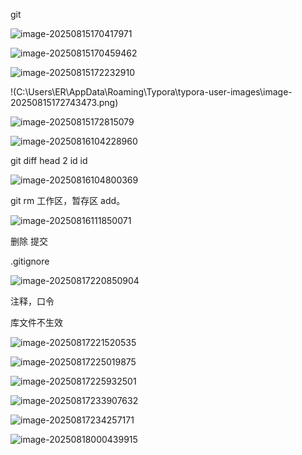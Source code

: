 git

![image-20250815170417971](C:\Users\ER\AppData\Roaming\Typora\typora-user-images\image-20250815170417971.png)

![image-20250815170459462](C:\Users\ER\AppData\Roaming\Typora\typora-user-images\image-20250815170459462.png)

![image-20250815172232910](C:\Users\ER\AppData\Roaming\Typora\typora-user-images\image-20250815172232910.png)

!(C:\Users\ER\AppData\Roaming\Typora\typora-user-images\image-20250815172743473.png)

![image-20250815172815079](C:\Users\ER\AppData\Roaming\Typora\typora-user-images\image-20250815172815079.png)

![image-20250816104228960](C:\Users\ER\AppData\Roaming\Typora\typora-user-images\image-20250816104228960.png)

git diff head 2 id id

![image-20250816104800369](C:\Users\ER\AppData\Roaming\Typora\typora-user-images\image-20250816104800369.png)

git rm   工作区，暂存区 add。

![image-20250816111850071](C:\Users\ER\AppData\Roaming\Typora\typora-user-images\image-20250816111850071.png)

删除 提交

.gitignore

![image-20250817220850904](C:\Users\ER\AppData\Roaming\Typora\typora-user-images\image-20250817220850904.png)

注释，口令

库文件不生效

 ![image-20250817221520535](C:\Users\ER\AppData\Roaming\Typora\typora-user-images\image-20250817221520535.png)

![image-20250817225019875](C:\Users\ER\AppData\Roaming\Typora\typora-user-images\image-20250817225019875.png)

![image-20250817225932501](C:\Users\ER\AppData\Roaming\Typora\typora-user-images\image-20250817225932501.png)

![image-20250817233907632](C:\Users\ER\AppData\Roaming\Typora\typora-user-images\image-20250817233907632.png)

![image-20250817234257171](C:\Users\ER\AppData\Roaming\Typora\typora-user-images\image-20250817234257171.png)

![image-20250818000439915](C:\Users\ER\AppData\Roaming\Typora\typora-user-images\image-20250818000439915.png)